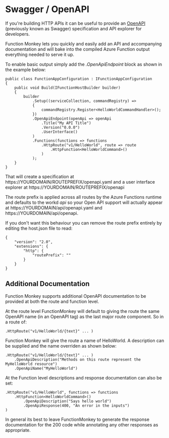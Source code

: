 # Swagger / OpenAPI

If you're building HTTP APIs it can be useful to provide an [OpenAPI](https://www.openapis.org/) (previously known as Swagger) specification and API explorer for developers.

Function Monkey lets you quickly and easily add an API and accompanying documentation and will bake into the compiled Azure Function output everything needed to serve it up.

To enable basic output simply add the _.OpenApiEndpoint_ block as shown in the example below:

    public class FunctionAppConfiguration : IFunctionAppConfiguration
    {
        public void Build(IFunctionHostBuilder builder)
        {
            builder
                .Setup((serviceCollection, commandRegistry) =>
                {
                    commandRegistry.Register<HelloWorldCommandHandler>();
                })
                .OpenApiEndpoint(openApi => openApi
                    .Title("My API Title")
                    .Version("0.0.0")
                    .UserInterface()
                )
                .Functions(functions => functions
                    .HttpRoute("v1/HelloWorld", route => route
                        .HttpFunction<HelloWorldCommand>()
                    )
                );
        }
    }

That will create a specification at https://YOURDOMAIN/ROUTEPREFIX/openapi.yaml and a user interface explorer at https://YOURDOMAIN/ROUTEPREFIX/openapi

The route prefix is applied across all routes by the Azure Functions runtime and defaults to the workd _api_ so your Open API support will actually appear at https://YOURDOMAIN/api/openapi.yaml and https://YOURDOMAIN/api/openapi.

If you don't want this behaviour you can remove the route prefix entirely by editing the host.json file to read:

    {
        "version": "2.0",
        "extensions": {
            "http": {
                "routePrefix": ""
            }
        }
    }


## Additional Documentation

Function Monkey supports additional OpenAPI documentation to be provided at both the route and function level.

At the route level FunctionMonkey will default to giving the route the same OpenAPI name (in an OpenAPI tag) as the last major route component. So in a route of:

    .HttpRoute("v1/HelloWorld/{text}" ... )

Function Monkey will give the route a name of HelloWorld. A description can be supplied and the name overriden as shown below:

    .HttpRoute("v1/HelloWorld/{text}" ... )
        .OpenApiDescription("Methods on this route represent the MyHelloWorld resource")
        .OpenApiName("MyHelloWorld")

At the Function level descriptions and response documentation can also be set:

    .HttpRoute("v1/HelloWorld", functions => functions
        .HttpFunction<HelloWorldCommand>()
            .OpenApiDescription("Says hello world")
            .OpenApiResponse(400, "An error in the inputs")
    )

In general its best to leave FunctionMonkey to generate the response documentation for the 200 code while annotating any other responses as appropriate.